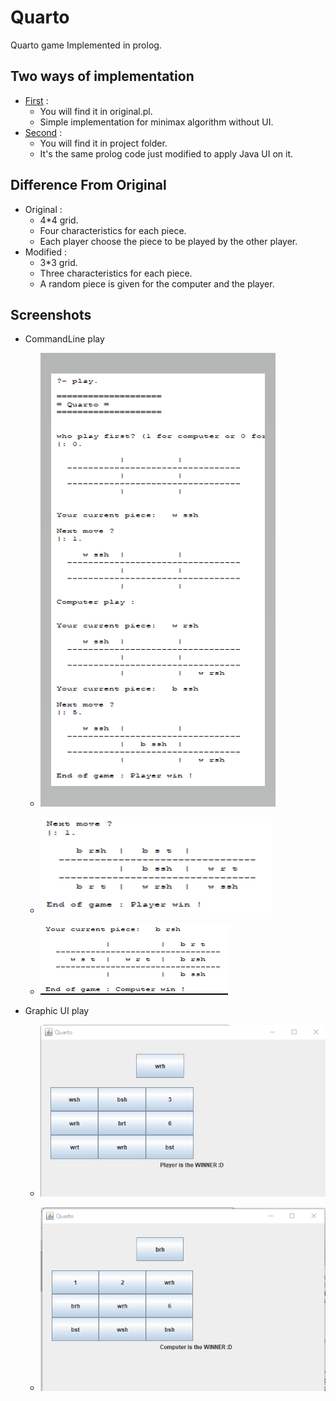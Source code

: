 # Quarto
Quarto game Implemented in prolog.

## Two ways of implementation
* [First](https://github.com/NardeenMokhless/QuartoGame/blob/master/original.pl) :
  * You will find it in original.pl.
  * Simple implementation for minimax algorithm without UI.
* [Second](https://github.com/NardeenMokhless/QuartoGame/blob/master/Project) :
  * You will find it in project folder.
  * It's the same prolog code just modified to apply Java UI on it.

## Difference From Original
* Original :
  * 4*4 grid.
  * Four characteristics for each piece.
  * Each player choose the piece to be played by the other player.
* Modified :
  * 3*3 grid.
  * Three characteristics for each piece.
  * A random piece is given for the computer and the player.

## Screenshots
* CommandLine play
  * ![Overall play](https://github.com/NardeenMokhless/QuartoGame/blob/master/Screenshots/OverallGame.png)

  * ![Player Win](https://github.com/NardeenMokhless/QuartoGame/blob/master/Screenshots/WIN.png)
  
  * ![Computer Win](https://github.com/NardeenMokhless/QuartoGame/blob/master/Screenshots/overallComputerWin.png)

* Graphic UI play
  * ![Player Win](https://github.com/NardeenMokhless/QuartoGame/blob/master/Screenshots/PlayerWinner.png)
  
  * ![Computer Win](https://github.com/NardeenMokhless/QuartoGame/blob/master/Screenshots/GUIComputerWin.png)